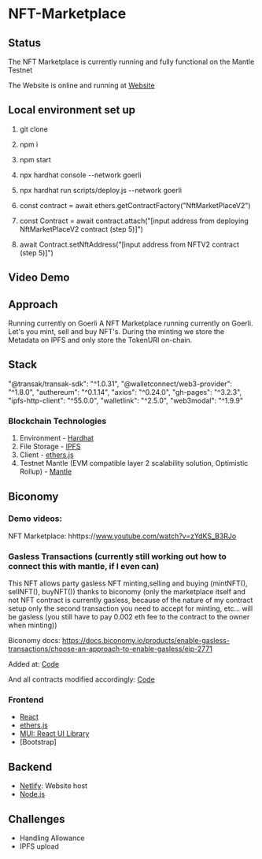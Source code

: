 # NFT-Marketplace

## Status

The NFT Marketplace is currently running and fully functional on the Mantle Testnet

The Website is online and running at [Website]()

## Local environment set up

1. git clone

2. npm i

3. npm start

4. npx hardhat console --network goerli

5. npx hardhat run scripts/deploy.js --network goerli

6. const contract = await ethers.getContractFactory("NftMarketPlaceV2")

7. const Contract = await contract.attach("[input address from deploying NftMarketPlaceV2 contract (step 5)]")

8. await Contract.setNftAddress("[input address from NFTV2 contract (step 5)]")

## Video Demo

## Approach

Running currently on Goerli
A NFT Marketplace running currently on Goerli. Let's you mint, sell and buy NFT's. During the minting we store the Metadata on IPFS and only store the TokenURI on-chain.

## Stack

"@transak/transak-sdk": "^1.0.31",
"@walletconnect/web3-provider": "^1.8.0",
"authereum": "^0.1.14",
"axios": "^0.24.0",
"gh-pages": "^3.2.3",
"ipfs-http-client": "^55.0.0",
"walletlink": "^2.5.0",
"web3modal": "^1.9.9"

### Blockchain Technologies

1. Environment - [Hardhat](https://hardhat.org/)
2. File Storage - [IPFS](https://github.com/ipfs/js-ipfs/tree/master/packages/ipfs-http-client#install)
3. Client - [ethers.js](https://docs.ethers.io/v5/)
4. Testnet Mantle (EVM compatible layer 2 scalability solution, Optimistic Rollup) - [Mantle](https://www.mantle.xyz/developers)

## Biconomy

### Demo videos:

NFT Marketplace: hhttps://www.youtube.com/watch?v=zYdKS_B3RJo

### Gasless Transactions (currently still working out how to connect this with mantle, if I even can)

This NFT allows party gasless NFT minting,selling and buying (mintNFT(), sellNFT(), buyNFT()) thanks to biconomy (only the marketplace itself and not NFT contract is currently gasless, because of the nature of my contract setup only the second transaction you need to accept for minting, etc... will be gasless (you still have to pay 0.002 eth fee to the contract to the owner when minting))

Biconomy docs: https://docs.biconomy.io/products/enable-gasless-transactions/choose-an-approach-to-enable-gasless/eip-2771

Added at: [Code]()

And all contracts modified accordingly: [Code]()

### Frontend

- [React](https://reactjs.org/)
- [ethers.js](https://docs.ethers.io/v5/)
- [MUI: React UI Library](https://mui.com/)
- [Bootstrap]

## Backend

- [Netlify](https://www.netlify.com/): Website host
- [Node.js](https://nodejs.org/en/)

## Challenges

- Handling Allowance
- IPFS upload
